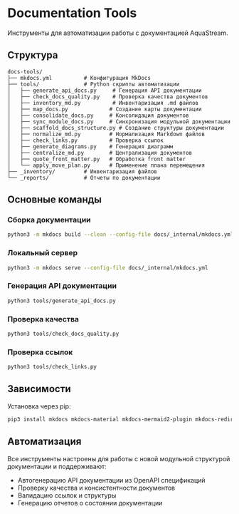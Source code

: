 # Documentation Tools

Инструменты для автоматизации работы с документацией AquaStream.

## Структура

```
docs-tools/
├── mkdocs.yml          # Конфигурация MkDocs
├── tools/              # Python скрипты автоматизации
│   ├── generate_api_docs.py     # Генерация API документации
│   ├── check_docs_quality.py    # Проверка качества документов
│   ├── inventory_md.py          # Инвентаризация .md файлов
│   ├── map_docs.py             # Создание карты документации
│   ├── consolidate_docs.py     # Консолидация документов
│   ├── sync_module_docs.py     # Синхронизация модульной документации
│   ├── scaffold_docs_structure.py # Создание структуры документации
│   ├── normalize_md.py         # Нормализация Markdown файлов
│   ├── check_links.py          # Проверка ссылок
│   ├── generate_diagrams.py    # Генерация диаграмм
│   ├── centralize_md.py        # Централизация документов
│   ├── quote_front_matter.py   # Обработка front matter
│   └── apply_move_plan.py      # Применение плана перемещения
├── _inventory/         # Инвентаризация файлов
└── _reports/           # Отчеты по документации
```

## Основные команды

### Сборка документации
```bash
python3 -m mkdocs build --clean --config-file docs/_internal/mkdocs.yml
```

### Локальный сервер
```bash
python3 -m mkdocs serve --config-file docs/_internal/mkdocs.yml
```

### Генерация API документации
```bash
python3 tools/generate_api_docs.py
```

### Проверка качества
```bash
python3 tools/check_docs_quality.py
```

### Проверка ссылок
```bash
python3 tools/check_links.py
```

## Зависимости

Установка через pip:
```bash
pip3 install mkdocs mkdocs-material mkdocs-mermaid2-plugin mkdocs-redirects
```

## Автоматизация

Все инструменты настроены для работы с новой модульной структурой документации и поддерживают:

- Автогенерацию API документации из OpenAPI спецификаций
- Проверку качества и консистентности документов
- Валидацию ссылок и структуры
- Генерацию отчетов о состоянии документации
